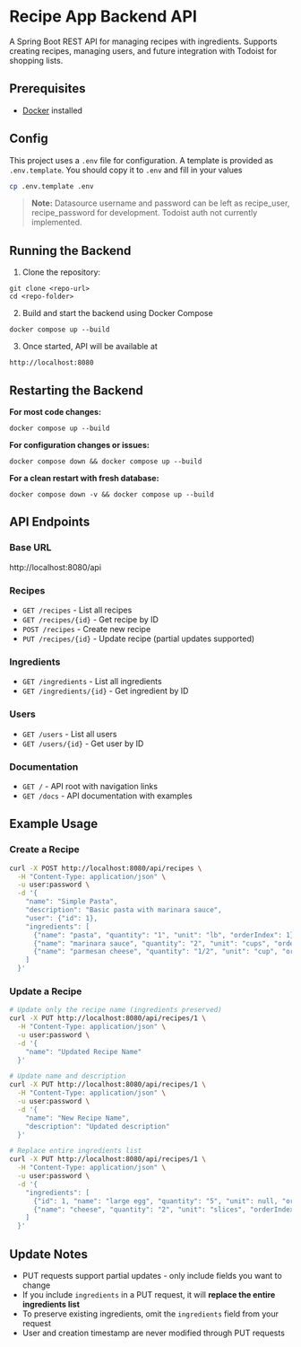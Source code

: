 # Recipe App Backend API

A Spring Boot REST API for managing recipes with ingredients. Supports creating recipes, managing users, and future
integration with Todoist for shopping lists.

## Prerequisites

- [Docker](https://www.docker.com/get-started) installed

## Config

This project uses a `.env` file for configuration. A template is provided as `.env.template`. You should copy it to
`.env` and fill in your values

```bash
cp .env.template .env
```

> **Note:** Datasource username and password can be left as recipe_user, recipe_password for development. Todoist auth
> not currently implemented.

## Running the Backend

1. Clone the repository:

```
git clone <repo-url>
cd <repo-folder>
```

2. Build and start the backend using Docker Compose

```
docker compose up --build
```

3. Once started, API will be available at

```
http://localhost:8080
```

## Restarting the Backend

**For most code changes:**

```
docker compose up --build
```

**For configuration changes or issues:**

```
docker compose down && docker compose up --build
```

**For a clean restart with fresh database:**

```
docker compose down -v && docker compose up --build
```

## API Endpoints

### Base URL

http://localhost:8080/api

### Recipes

- `GET /recipes` - List all recipes
- `GET /recipes/{id}` - Get recipe by ID
- `POST /recipes` - Create new recipe
- `PUT /recipes/{id}` - Update recipe (partial updates supported)

### Ingredients

- `GET /ingredients` - List all ingredients
- `GET /ingredients/{id}` - Get ingredient by ID

### Users

- `GET /users` - List all users
- `GET /users/{id}` - Get user by ID

### Documentation

- `GET /` - API root with navigation links
- `GET /docs` - API documentation with examples

## Example Usage

### Create a Recipe

```bash
curl -X POST http://localhost:8080/api/recipes \
  -H "Content-Type: application/json" \
  -u user:password \
  -d '{
    "name": "Simple Pasta",
    "description": "Basic pasta with marinara sauce",
    "user": {"id": 1},
    "ingredients": [
      {"name": "pasta", "quantity": "1", "unit": "lb", "orderIndex": 1},
      {"name": "marinara sauce", "quantity": "2", "unit": "cups", "orderIndex": 2},
      {"name": "parmesan cheese", "quantity": "1/2", "unit": "cup", "orderIndex": 3}
    ]
  }'
```

### Update a Recipe

```bash
# Update only the recipe name (ingredients preserved)
curl -X PUT http://localhost:8080/api/recipes/1 \
  -H "Content-Type: application/json" \
  -u user:password \
  -d '{
    "name": "Updated Recipe Name"
  }'

# Update name and description
curl -X PUT http://localhost:8080/api/recipes/1 \
  -H "Content-Type: application/json" \
  -u user:password \
  -d '{
    "name": "New Recipe Name",
    "description": "Updated description"
  }'

# Replace entire ingredients list
curl -X PUT http://localhost:8080/api/recipes/1 \
  -H "Content-Type: application/json" \
  -u user:password \
  -d '{
    "ingredients": [
      {"id": 1, "name": "large egg", "quantity": "5", "unit": null, "orderIndex": 1},
      {"name": "cheese", "quantity": "2", "unit": "slices", "orderIndex": 2}
    ]
  }'
```

## Update Notes

- PUT requests support partial updates - only include fields you want to change
- If you include `ingredients` in a PUT request, it will **replace the entire ingredients list**
- To preserve existing ingredients, omit the `ingredients` field from your request
- User and creation timestamp are never modified through PUT requests
